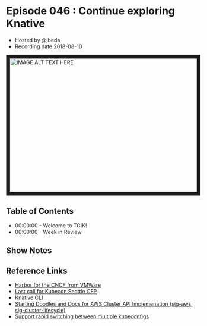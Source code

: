 # Episode 046 : Continue exploring Knative

- Hosted by @jbeda
- Recording date 2018-08-10

<!--- Thumbnailed embed of the video, n8Xo_ghCIOSY is the video id from the youtube url
Note the 0.jpg for the thumbnail --->

<a href="https://www.youtube.com/watch?v=ivZIf34zYuQ
" target="_blank"><img src="http://img.youtube.com/vi/ixs2-UnWiGU/0.jpg" 
alt="IMAGE ALT TEXT HERE" width="640" height="360" border="10" /></a>

## Table of Contents

- 00:00:00 - Welcome to TGIK!
- 00:00:00 - Week in Review

## Show Notes



## Reference Links

- [Harbor for the CNCF from VMWare](https://thenewstack.io/cncf-cloud-native-stack-gets-a-private-container-registry-from-vmware/)
- [Last call for Kubecon Seattle CFP](https://events.linuxfoundation.org/events/kubecon-cloudnativecon-north-america-2018/program/call-for-proposals-cfp/)
- [Knative CLI](https://github.com/cppforlife/knctl)
- [Starting Doodles and Docs for AWS Cluster API Implemenation (sig-aws, sig-cluster-lifecycle)](https://groups.google.com/forum/#!topic/kubernetes-sig-cluster-lifecycle/__XIKigkxkA)
- [Support rapid switching between multiple kubeconfigs](https://github.com/Azure/vscode-kubernetes-tools/pull/337)
